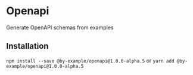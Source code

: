 # Openapi

Generate OpenAPI schemas from examples

## Installation

`npm install --save @by-example/openapi@1.0.0-alpha.5`
or
`yarn add @by-example/openapi@1.0.0-alpha.5`

